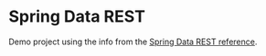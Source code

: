 # Spring Data REST

Demo project using the info from the [Spring Data REST reference](https://docs.spring.io/spring-data/rest/docs/3.1.2.RELEASE/reference/html/).
